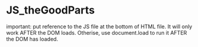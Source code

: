 # JS_theGoodParts

important: put reference to the JS file at the bottom of HTML file. It will only work AFTER the DOM loads.
Otherise, use document.load to run it AFTER the DOM has loaded.